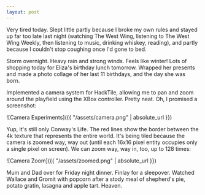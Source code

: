```yaml
---
layout: post
---
```


Very tired today. Slept little partly because I broke my own rules and stayed up
far too late last night (watching The West Wing, listening to The West Wing
Weekly, then listening to music, drinking whiskey, reading), and partly because
I couldn't stop coughing once I'd gone to bed.

Storm overnight. Heavy rain and strong winds. Feels like winter! Lots of
shopping today for Eliza's birthday lunch tomorrow. Wrapped her presents and
made a photo collage of her last 11 birthdays, and the day she was born.

Implemented a camera system for HackTile, allowing me to pan and zoom around the
playfield using the XBox controller. Pretty neat. Oh, I promised a screenshot:

![Camera Experiments]({{ "/assets/camera.png" | absolute_url }})

Yup, it's still only Conway's Life. The red lines show the border between the 4k
texture that represents the entire world. It's being tiled because the camera is
zoomed way, way out (until each 16x16 pixel entity occupies only a single pixel
on screen). We can zoom way, way in, too, up to 128 times:

![Camera Zoom]({{ "/assets/zoomed.png" | absolute_url }})

Mum and Dad over for Friday night dinner. Finlay for a sleepover. Watched
Wallace and Gromit with popcorn after a stody meal of shepherd's pie, potato
gratin, lasagna and apple tart. Heaven.
